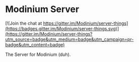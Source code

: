 # Modinium Server

[![Join the chat at https://gitter.im/Modinium/server-things](https://badges.gitter.im/Modinium/server-things.svg)](https://gitter.im/Modinium/server-things?utm_source=badge&utm_medium=badge&utm_campaign=pr-badge&utm_content=badge)

The Server for Modinium (duh).
